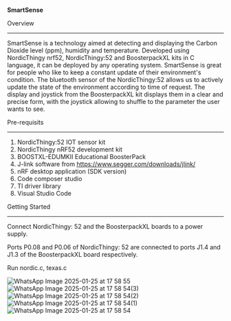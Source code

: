 **SmartSense**

Overview
***
SmartSense is a technology aimed at detecting and displaying the Carbon Dioxide level (ppm), humidity and temperature. Developed using NordicThingy nrf52, NordicThingy:52 and BoosterpackXL kits in C language, it can be deployed by any operating system. SmartSense is great for people who like to keep a constant update of their environment's condition. The bluetooth sensor of the NordicThingy:52 allows us to actively update the state of the environment according to time of request. The display and joystick from the BoosterpackXL kit displays them in a clear and precise form, with the joystick allowing to shuffle to the parameter the user wants to see. 

Pre-requisits
************
1. NordicThingy:52 IOT sensor kit
2. NordicThingy nRF52 development kit
3. BOOSTXL-EDUMKII Educational BoosterPack
4. J-link software from https://www.segger.com/downloads/jlink/
5. nRF desktop application (SDK version)
6. Code composer studio
7. TI driver library
8. Visual Studio Code

Getting Started
********************

Connect NordicThingy: 52 and the BoosterpackXL boards to a power supply.

Ports P0.08 and P0.06 of NordicThingy: 52 are connected to ports J1.4 and J1.3 of the BoosterpackXL board respectively.

Run nordic.c, texas.c

![WhatsApp Image 2025-01-25 at 17 58 55](https://github.com/user-attachments/assets/e2e87625-18a6-4f4d-934e-8101017b1eb6)
![WhatsApp Image 2025-01-25 at 17 58 54(3)](https://github.com/user-attachments/assets/35f27e1b-5c13-4a1b-b196-42a63d383394)
![WhatsApp Image 2025-01-25 at 17 58 54(2)](https://github.com/user-attachments/assets/d4d73d66-21f5-448d-89d1-df2ad340629d)
![WhatsApp Image 2025-01-25 at 17 58 54(1)](https://github.com/user-attachments/assets/984bb302-fd9f-4567-9c96-3622faf180af)
![WhatsApp Image 2025-01-25 at 17 58 54](https://github.com/user-attachments/assets/bf45d9d5-d4f8-447c-9cda-a076ba398405)

